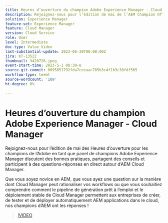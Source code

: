 ```yaml
---
title: Heures d’ouverture du champion Adobe Experience Manager - Cloud Manager
description: Rejoignez-nous pour l’édition de mai de l’AEM Champion Office Hours d’Adobe en tant que panel de champions d’Adobe Experience Manager discutent des bonnes pratiques, partagent des conseils et participent à une séance de questions-réponses autour d’AEM Cloud Manager. Que vous soyez nouveau pour vous, que vous ayez une question sur la manière dont Cloud Manager peut rationaliser vos workflows ou que vous souhaitiez comprendre comment le pipeline de création prêt à l’emploi de Cloud Manager et le déploiement stable permet aux entreprises créer, tester, tester et tester et déployer. Les applications  au cloud automatiquement, nos champions d’ ont les réponses !
solution: Experience Manager
feature-set: Experience Manager
feature: Cloud Manager
version: Cloud Service
role: User
level: Intermediate
doc-type: Value Video
last-substantial-update: 2023-06-30T00:00:00Z
jira: KT-13522
thumbnail: 3420726.jpeg
event-start-time: 2023-5-1 08:30-8
source-git-commit: 0695851792fda7ceeaac785b3c4f1b3c38fdf565
workflow-type: tm+mt
source-wordcount: '189'
ht-degree: 0%

---
```



# Heures d’ouverture du champion Adobe Experience Manager - Cloud Manager

Rejoignez-nous pour l’édition de mai des Heures d’ouverture pour les champions de l’Adobe en tant que panel de champions Adobe Experience Manager discutent des bonnes pratiques, partagent des conseils et participent à des questions-réponses en direct autour d’AEM Cloud Manager.

Que vous soyez novice en AEM, que vous ayez une question sur la manière dont Cloud Manager peut rationaliser vos workflows ou que vous souhaitiez comprendre comment le pipeline de génération prêt à l’emploi et le déploiement stable de Cloud Manager permettent aux entreprises de créer, de tester et de déployer automatiquement AEM applications dans le cloud, nos champions d’AEM ont les réponses !

>[!VIDEO](https://video.tv.adobe.com/v/3420726/?learn=on)
